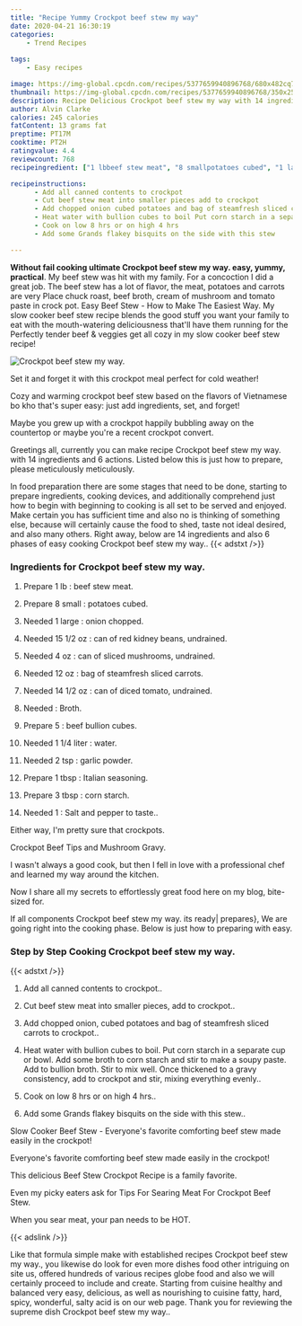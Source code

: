 ```yaml
---
title: "Recipe Yummy Crockpot beef stew my way"
date: 2020-04-21 16:30:19
categories:
    - Trend Recipes
    
tags:
    - Easy recipes

image: https://img-global.cpcdn.com/recipes/5377659940896768/680x482cq70/crockpot-beef-stew-my-way-recipe-main-photo.jpg
thumbnail: https://img-global.cpcdn.com/recipes/5377659940896768/350x250cq70/crockpot-beef-stew-my-way-recipe-main-photo.jpg
description: Recipe Delicious Crockpot beef stew my way with 14 ingredients and 6 stages of easy cooking.
author: Alvin Clarke
calories: 245 calories
fatContent: 13 grams fat
preptime: PT17M
cooktime: PT2H
ratingvalue: 4.4
reviewcount: 768
recipeingredient: ["1 lbbeef stew meat", "8 smallpotatoes cubed", "1 largeonion chopped", "15 1/2 ozcan of red kidney beans undrained", "4 ozcan of sliced mushrooms undrained", "12 ozbag of steamfresh sliced carrots", "14 1/2 ozcan of diced tomato undrained", "Broth", "5beef bullion cubes", "1 1/4 literwater", "2 tspgarlic powder", "1 tbspItalian seasoning", "3 tbspcorn starch", "1Salt and pepper to taste"]

recipeinstructions: 
      - Add all canned contents to crockpot 
      - Cut beef stew meat into smaller pieces add to crockpot 
      - Add chopped onion cubed potatoes and bag of steamfresh sliced carrots to crockpot 
      - Heat water with bullion cubes to boil Put corn starch in a separate cup or bowl  Add some broth to corn starch and stir to make a soupy paste  Add to bullion broth  Stir to mix well  Once thickened to a gravy consistency  add to crockpot and stir mixing everything evenly 
      - Cook on low 8 hrs or on high 4 hrs 
      - Add some Grands flakey bisquits on the side with this stew

---
```




**Without fail cooking ultimate Crockpot beef stew my way. easy, yummy, practical**. My beef stew was hit with my family. For a concoction I did a great job. The beef stew has a lot of flavor, the meat, potatoes and carrots are very Place chuck roast, beef broth, cream of mushroom and tomato paste in crock pot. Easy Beef Stew - How to Make The Easiest Way. My slow cooker beef stew recipe blends the good stuff you want your family to eat with the mouth-watering deliciousness that&#39;ll have them running for the Perfectly tender beef &amp; veggies get all cozy in my slow cooker beef stew recipe!


![Crockpot beef stew my way.](https://img-global.cpcdn.com/recipes/5377659940896768/680x482cq70/crockpot-beef-stew-my-way-recipe-main-photo.jpg "Crockpot beef stew my way.")



Set it and forget it with this crockpot meal perfect for cold weather!

Cozy and warming crockpot beef stew based on the flavors of Vietnamese bo kho that&#39;s super easy: just add ingredients, set, and forget!

Maybe you grew up with a crockpot happily bubbling away on the countertop or maybe you&#39;re a recent crockpot convert.


Greetings all, currently you can make recipe Crockpot beef stew my way. with 14 ingredients and 6 actions. Listed below this is just how to prepare, please meticulously meticulously.

In food preparation there are some stages that need to be done, starting to prepare ingredients, cooking devices, and additionally comprehend just how to begin with beginning to cooking is all set to be served and enjoyed. Make certain you has sufficient time and also no is thinking of something else, because will certainly cause the food to shed, taste not ideal desired, and also many others. Right away, below are 14 ingredients and also 6 phases of easy cooking Crockpot beef stew my way..
{{< adstxt />}}

### Ingredients for Crockpot beef stew my way.


1. Prepare 1 lb : beef stew meat.

1. Prepare 8 small : potatoes cubed.

1. Needed 1 large : onion chopped.

1. Needed 15 1/2 oz : can of red kidney beans, undrained.

1. Needed 4 oz : can of sliced mushrooms, undrained.

1. Needed 12 oz : bag of steamfresh sliced carrots.

1. Needed 14 1/2 oz : can of diced tomato, undrained.

1. Needed  : Broth.

1. Prepare 5 : beef bullion cubes.

1. Needed 1 1/4 liter : water.

1. Needed 2 tsp : garlic powder.

1. Prepare 1 tbsp : Italian seasoning.

1. Prepare 3 tbsp : corn starch.

1. Needed 1 : Salt and pepper to taste..


Either way, I&#39;m pretty sure that crockpots.

Crockpot Beef Tips and Mushroom Gravy.

I wasn&#39;t always a good cook, but then I fell in love with a professional chef and learned my way around the kitchen.

Now I share all my secrets to effortlessly great food here on my blog, bite-sized for.


If all components Crockpot beef stew my way. its ready| prepares}, We are going right into the cooking phase. Below is just how to preparing with easy.

### Step by Step Cooking Crockpot beef stew my way.

{{< adstxt />}}


1. Add all canned contents to crockpot..



1. Cut beef stew meat into smaller pieces, add to crockpot..



1. Add chopped onion, cubed potatoes and bag of steamfresh sliced carrots to crockpot..



1. Heat water with bullion cubes to boil. Put corn starch in a separate cup or bowl.  Add some broth to corn starch and stir to make a soupy paste.  Add to bullion broth.  Stir to mix well.  Once thickened to a gravy consistency,  add to crockpot and stir, mixing everything evenly..



1. Cook on low 8 hrs or on high 4 hrs..



1. Add some Grands flakey bisquits on the side with this stew..




Slow Cooker Beef Stew - Everyone&#39;s favorite comforting beef stew made easily in the crockpot!

Everyone&#39;s favorite comforting beef stew made easily in the crockpot!

This delicious Beef Stew Crockpot Recipe is a family favorite.

Even my picky eaters ask for Tips For Searing Meat For Crockpot Beef Stew.

When you sear meat, your pan needs to be HOT.


{{< adslink />}}

Like that formula simple make with established recipes Crockpot beef stew my way., you likewise do look for even more dishes food other intriguing on site us, offered hundreds of various recipes globe food and also we will certainly proceed to include and create. Starting from cuisine healthy and balanced very easy, delicious, as well as nourishing to cuisine fatty, hard, spicy, wonderful, salty acid is on our web page. Thank you for reviewing the supreme dish Crockpot beef stew my way..
